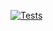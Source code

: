 [![Tests](https://github.com/luchoaquinopla/tp2/actions/workflows/maven.yml/badge.svg)](https://github.com/luchoaquinopla/tp2/actions/workflows/maven.yml)
